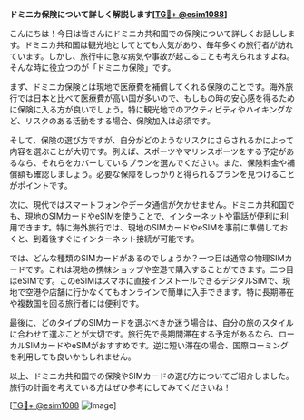 **ドミニカ保険について詳しく解説します[[TG💪+ @esim1088](https://t.me/s/esim1088)]**

こんにちは！今日は皆さんにドミニカ共和国での保険について詳しくお話しします。ドミニカ共和国は観光地としてとても人気があり、毎年多くの旅行者が訪れています。しかし、旅行中に急な病気や事故が起こることも考えられますよね。そんな時に役立つのが「ドミニカ保険」です。

まず、ドミニカ保険とは現地で医療費を補償してくれる保険のことです。海外旅行では日本と比べて医療費が高い国が多いので、もしもの時の安心感を得るために保険に入る方が良いでしょう。特に観光地でのアクティビティやハイキングなど、リスクのある活動をする場合、保険加入は必須です。

そして、保険の選び方ですが、自分がどのようなリスクにさらされるかによって内容を選ぶことが大切です。例えば、スポーツやマリンスポーツをする予定があるなら、それらをカバーしているプランを選んでください。また、保険料金や補償額も確認しましょう。必要な保障をしっかりと得られるプランを見つけることがポイントです。

次に、現代ではスマートフォンやデータ通信が欠かせません。ドミニカ共和国でも、現地のSIMカードやeSIMを使うことで、インターネットや電話が便利に利用できます。特に海外旅行では、現地のSIMカードやeSIMを事前に準備しておくと、到着後すぐにインターネット接続が可能です。

では、どんな種類のSIMカードがあるのでしょうか？一つ目は通常の物理SIMカードです。これは現地の携帓ショップや空港で購入することができます。二つ目はeSIMです。このeSIMはスマホに直接インストールできるデジタルSIMで、現地で空港や店舗に行かなくてもオンラインで簡単に入手できます。特に長期滞在や複数国を回る旅行者には便利です。

最後に、どのタイプのSIMカードを選ぶべきか迷う場合は、自分の旅のスタイルに合わせて選ぶことが大切です。旅行先で長期間滞在する予定があるなら、ローカルSIMカードやeSIMがおすすめです。逆に短い滞在の場合、国際ローミングを利用しても良いかもしれません。

以上、ドミニカ共和国での保険やSIMカードの選び方についてご紹介しました。旅行の計画を考えている方はぜひ参考にしてみてくださいね！

[[TG💪+ @esim1088](https://t.me/s/esim1088) ![Image](https://i.postimg.cc/Y0z9fWf4/image.png)]